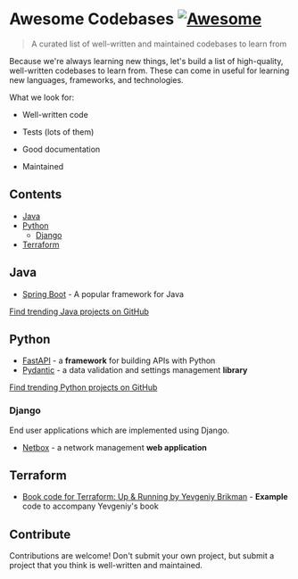 # Awesome Codebases [![Awesome](https://awesome.re/badge.svg)](https://awesome.re)

> A curated list of well-written and maintained codebases to learn from

Because we're always learning new things, let's build a list of high-quality, well-written codebases to learn from. These can come in useful for learning new languages, frameworks, and technologies.

What we look for:

- Well-written code

- Tests (lots of them)

- Good documentation

- Maintained

## Contents

- [Java](#java)
- [Python](#python)
    - [Django](#django)
- [Terraform](#terraform)


## Java

- [Spring Boot](https://github.com/spring-projects/spring-boot) - A popular framework for Java

[Find trending Java projects on GitHub](https://github.com/trending/java?since=daily)

## Python

- [FastAPI](https://github.com/tiangolo/fastapi) - a **framework** for building APIs with Python
- [Pydantic](https://github.com/pydantic/pydantic) - a data validation and settings management **library**

[Find trending Python projects on GitHub](https://github.com/trending/python?since=daily)

### Django

End user applications which are implemented using Django.

- [Netbox](https://github.com/netbox-community/netbox) - a network management **web application**


## Terraform

- [Book code for Terraform: Up & Running by Yevgeniy Brikman](https://github.com/brikis98/terraform-up-and-running-code) - **Example** code to accompany Yevgeniy's book


## Contribute

Contributions are welcome! Don't submit your own project, but submit a project that you think is well-written and maintained.

